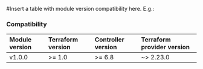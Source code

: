 #Insert a table with module version compatibility here. E.g.:

### Compatibility
Module version | Terraform version | Controller version | Terraform provider version
:--- | :--- | :--- | :---
v1.0.0 | >= 1.0 | >= 6.8 | ~> 2.23.0
